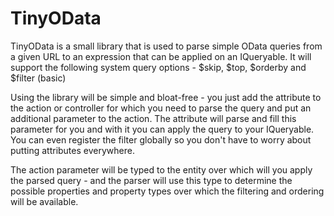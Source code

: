 # TinyOData
TinyOData is a small library that is used to parse simple OData queries from a given URL to an expression that can be applied on an IQueryable. It will support the following system query options - $skip, $top, $orderby and $filter (basic)

Using the library will be simple and bloat-free - you just add the attribute to the action or controller for which you need to parse the query and put an additional parameter to the action. The attribute will parse and fill this parameter for you and with it you can apply the query to your IQueryable. You can even register the filter globally so you don't have to worry about putting attributes everywhere.

The action parameter will be typed to the entity over which will you apply the parsed query - and the parser will use this type to determine the possible properties and property types over which the filtering and ordering will be available.

